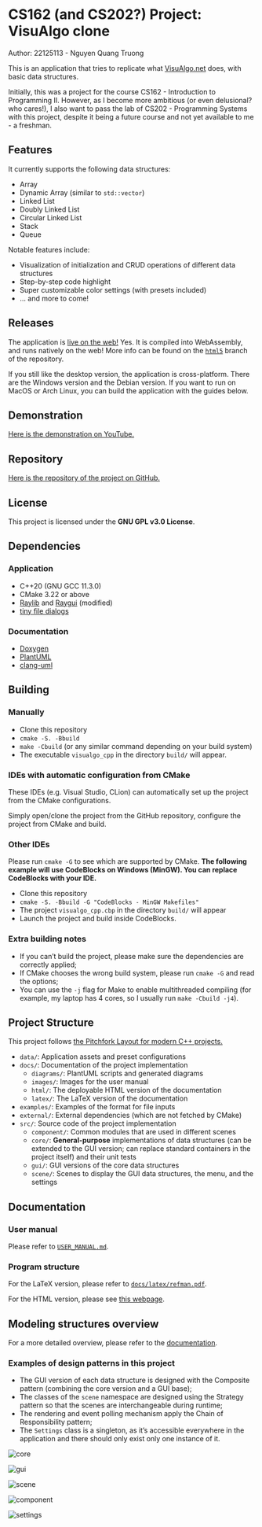 # CS162 (and CS202?) Project: VisuAlgo clone

Author: 22125113 - Nguyen Quang Truong

This is an application that tries to replicate what [VisuAlgo.net](https://visualgo.net)
does, with basic data structures.

Initially, this was a project for the course CS162 - Introduction to Programming
II. However, as I become more ambitious (or even delusional? who cares!), I also
want to pass the lab of CS202 - Programming Systems with this project, despite
it being a future course and not yet available to me - a freshman.

## Features

It currently supports the following data structures:
- Array
- Dynamic Array (similar to `std::vector`)
- Linked List
- Doubly Linked List
- Circular Linked List
- Stack
- Queue

Notable features include:
- Visualization of initialization and CRUD operations of different data structures
- Step-by-step code highlight
- Super customizable color settings (with presets included)
- ... and more to come!

## Releases

The application is [live on the web!](https://jalsol.itch.io/cs162-visualizer) Yes. It is compiled into WebAssembly, and runs natively on the web! More info can be found on the [`html5`](https://github.com/jalsol/cs162-visualgo/tree/html5) branch of the repository.

If you still like the desktop version, the application is cross-platform. There are the Windows version and the Debian version. If you want to run on MacOS or Arch Linux, you can build the application with the guides below.

## Demonstration

[Here is the demonstration on YouTube.](https://youtu.be/9E_ZE9IUF1Q)

## Repository
[Here is the repository of the project on GitHub.](https://github.com/jalsol/cs162-visualgo)

## License

This project is licensed under the **GNU GPL v3.0 License**.

## Dependencies

### Application

- C++20 (GNU GCC 11.3.0)
- CMake 3.22 or above
- [Raylib](https://github.com/raysan5/raylib) and [Raygui](https://github.com/raysan5/raygui)
(modified)
- [tiny file dialogs](https://sourceforge.net/projects/tinyfiledialogs/)

### Documentation

- [Doxygen](https://www.doxygen.nl/)
- [PlantUML](https://plantuml.com/)
- [clang-uml](https://github.com/bkryza/clang-uml)

## Building

### Manually

- Clone this repository
- `cmake -S. -Bbuild`
- `make -Cbuild` (or any similar command depending on your build system)
- The executable `visualgo_cpp` in the directory `build/` will appear.

### IDEs with automatic configuration from CMake

These IDEs (e.g. Visual Studio, CLion) can automatically set up the project from the CMake configurations.

Simply open/clone the project from the GitHub repository, configure the project from CMake and build.

### Other IDEs
Please run `cmake -G` to see which are supported by CMake. **The following example will use CodeBlocks on Windows (MinGW). You can replace CodeBlocks with your IDE.**

- Clone this repository
- `cmake -S. -Bbuild -G "CodeBlocks - MinGW Makefiles"`
- The project `visualgo_cpp.cbp` in the directory `build/` will appear
- Launch the project and build inside CodeBlocks.

### Extra building notes
- If you can’t build the project, please make sure the dependencies are correctly applied;
- If CMake chooses the wrong build system, please run `cmake -G` and read the options;
- You can use the `-j` flag for Make to enable multithreaded compiling (for example, my laptop has 4 cores, so I usually run `make -Cbuild -j4`).

## Project Structure

This project follows [the Pitchfork Layout for modern C++ projects.](https://api.csswg.org/bikeshed/?force=1&url=https://raw.githubusercontent.com/vector-of-bool/pitchfork/develop/data/spec.bs)

- `data/`: Application assets and preset configurations
- `docs/`: Documentation of the project implementation
    - `diagrams/`: PlantUML scripts and generated diagrams
    - `images/`: Images for the user manual
    - `html/`: The deployable HTML version of the documentation
    - `latex/`: The LaTeX version of the documentation
- `examples/`: Examples of the format for file inputs
- `external/`: External dependencies (which are not fetched by CMake)
- `src/`: Source code of the project implementation
    - `component/`: Common modules that are used in different scenes
    - `core/`: **General-purpose** implementations of data structures (can be extended to the GUI version; can replace standard containers in the project itself) and their unit tests
    - `gui/`: GUI versions of the core data structures
    - `scene/`: Scenes to display the GUI data structures, the menu, and the settings

## Documentation

### User manual

Please refer to [`USER_MANUAL.md`](./USER_MANUAL.md).

### Program structure

For the LaTeX version, please refer to [`docs/latex/refman.pdf`](./docs/latex/refman.pdf).

For the HTML version, please see [this webpage](https://jalsol.github.io/cs162-visualgo).

## Modeling structures overview

For a more detailed overview, please refer to the [documentation](#documentation-1).

### Examples of design patterns in this project

- The GUI version of each data structure is designed with the Composite pattern (combining the core version and a GUI base);
- The classes of the `scene` namespace are designed using the Strategy pattern so that the scenes are interchangeable during runtime;
- The rendering and event polling mechanism apply the Chain of Responsibility pattern;
- The `Settings` class is a singleton, as it’s accessible everywhere in the application and there should only exist only one instance of it.

![core](docs/diagrams/core.png)

![gui](docs/diagrams/gui.png)

![scene](docs/diagrams/scene.png)

![component](docs/diagrams/component.png)

![settings](docs/diagrams/settings.png)